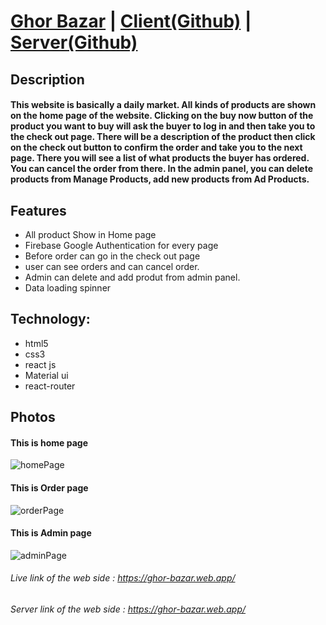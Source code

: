# [Ghor Bazar](https://ghor-bazar.web.app/) | [Client(Github)](https://github.com/AbulBashar38/ghor-bazar-client) | [Server(Github)](https://github.com/AbulBashar38/ghor-bazar-server) 

## Description
#### This website is basically a daily market. All kinds of products are shown on the home page of the website. Clicking on the buy now button of the product you want to buy will ask the buyer to log in and then take you to the check out page. There will be a description of the product then click on the check out button to confirm the order and take you to the next page. There you will see a list of what products the buyer has ordered. You can cancel the order from there. In the admin panel, you can delete products from Manage Products, add new products from Ad Products.

## Features
* All product Show in Home page
* Firebase Google Authentication for every page
* Before order can go in the check out page
* user can see orders and can cancel order.
* Admin can delete and add produt from admin panel.
* Data loading spinner

## Technology:
* html5
* css3
* react js
* Material ui
* react-router
## Photos
#### This is home page
![homePage](homePage.png)
#### This is Order page
![orderPage](orderPage.png)
#### This is Admin page
![adminPage](adminPage.png)

###### Live link of the web side : https://ghor-bazar.web.app/
###### Server link of the web side : https://ghor-bazar.web.app/
